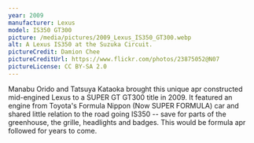 ```yaml
---
year: 2009
manufacturer: Lexus
model: IS350 GT300
picture: /media/pictures/2009_Lexus_IS350_GT300.webp
alt: A Lexus IS350 at the Suzuka Circuit.
pictureCredit: Damion Chee
pictureCreditUrl: https://www.flickr.com/photos/23875052@N07
pictureLicense: CC BY-SA 2.0
---
```

Manabu Orido and Tatsuya Kataoka brought this unique apr constructed mid-engined Lexus to a SUPER GT GT300 title in 2009. It featured an engine from Toyota's Formula Nippon (Now SUPER FORMULA) car and shared little relation to the road going IS350 -- save for parts of the greenhouse, the grille, headlights and badges. This would be formula apr followed for years to come.

